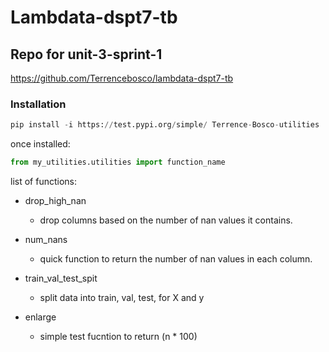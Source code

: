 # Lambdata-dspt7-tb

## Repo for unit-3-sprint-1
https://github.com/Terrencebosco/lambdata-dspt7-tb

### Installation

```python
pip install -i https://test.pypi.org/simple/ Terrence-Bosco-utilities
```

once installed:
```python
from my_utilities.utilities import function_name
```

list of functions:
- drop_high_nan
    - drop columns based on the number of nan values it contains. 

- num_nans
    - quick function to return the number of nan values in each column.

- train_val_test_spit
    - split data into train, val, test, for X and y

- enlarge 
    - simple test fucntion to return (n * 100)
